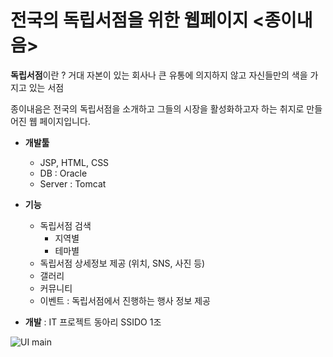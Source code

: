 전국의 독립서점을 위한 웹페이지
<종이내음>
===

**독립서점**이란 ?
거대 자본이 있는 회사나 큰 유통에 의지하지 않고 자신들만의 색을 가지고 있는 서점

종이내음은 전국의 독립서점을 소개하고 그들의 시장을 활성화하고자 하는 취지로 만들어진 웹 페이지입니다.

- **개발툴**
  - JSP, HTML, CSS
  - DB : Oracle
  - Server : Tomcat

- **기능**
  - 독립서점 검색
    - 지역별
    - 테마별
  - 독립서점 상세정보 제공 (위치, SNS, 사진 등)
  - 갤러리
  - 커뮤니티
  - 이벤트 : 독립서점에서 진행하는 행사 정보 제공
  
- **개발** : IT 프로젝트 동아리 SSIDO 1조

![UI main](https://user-images.githubusercontent.com/43690969/63477552-90959d80-c4c0-11e9-8f5a-fb2aeadedf16.jpg)
